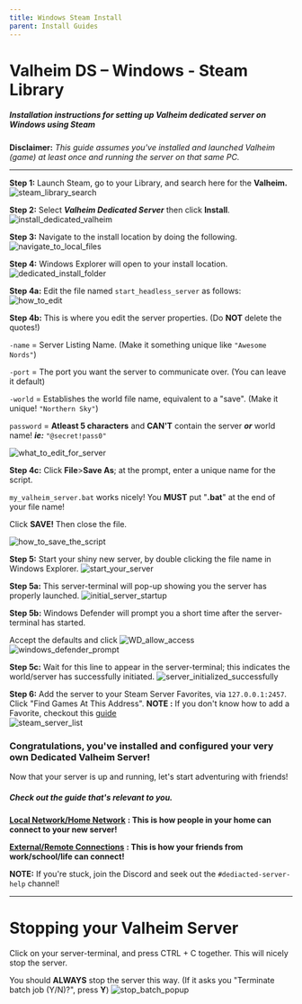 ```yaml
---
title: Windows Steam Install
parent: Install Guides
---
```


# Valheim DS – Windows - Steam Library
##### Installation instructions for setting up Valheim dedicated server on Windows using Steam

**Disclaimer:**  *This guide assumes you've installed and launched Valheim (game) at least once and running the server on that same PC.*

---
**Step 1:** Launch Steam, go to your Library, and search here for the **Valheim.**
![steam_library_search](../assets/installWinSteam/search_library.png)

**Step 2:** Select **_Valheim Dedicated Server_** then click **Install**.
![install_dedicated_valheim](../assets/installWinSteam/install_valheim.png)

**Step 3:** Navigate to the install location by doing the following.
![navigate_to_local_files](../assets/installWinSteam/browse_local.png)

**Step 4:** Windows Explorer will open to your install location.
![dedicated_install_folder](../assets/installWinSteam/server_install_location.png)

**Step 4a:** Edit the file named `start_headless_server` as follows:
![how_to_edit](../assets/installWinSteam/edit_script.png)

**Step 4b:** This is where you edit the server properties. (Do **NOT** delete the quotes!)

`-name` = Server Listing Name. (Make it something unique like `"Awesome Nords"`)

`-port` = The port you want the server to communicate over. (You can leave it default)

 `-world` = Establishes the world file name, equivalent to a "save". (Make it unique! `"Northern Sky"`)

 `password` = **Atleast 5 characters** and **CAN'T** contain the server **_or_** world name! **_ie:_** `"@secret!pass0"`

![what_to_edit_for_server](../assets/installWinSteam/what_to_edit.png)

**Step 4c:** Click **File**>**Save As**; at the prompt, enter a unique name for the script.

`my_valheim_server.bat` works nicely! You **MUST** put "**.bat**" at the end of your file name!

Click **SAVE!** Then close the file.

![how_to_save_the_script](../assets/installWinSteam/how_to_save.png)

**Step 5:** Start your shiny new server, by double clicking the file name in Windows Explorer.
![start_your_server](../assets/installWinSteam/start_your_server.png)

**Step 5a:** This server-terminal will pop-up showing you the server has properly launched.
![initial_server_startup](../assets/installWinSteam/server_startup.png)

**Step 5b:** Windows Defender will prompt you a short time after the server-terminal has started.

Accept the defaults and click ![WD_allow_access](../assets/installWinSteam/wd_allow_access.png)
![windows_defender_prompt](../assets/installWinSteam/windows_defender.png)

**Step 5c:** Wait for this line to appear in the server-terminal; this indicates the world/server has successfully initiated.
![server_initialized_successfully](../assets/installWinSteam/server_success.png)

**Step 6:** Add the server to your Steam Server Favorites, via `127.0.0.1:2457`.  
Click "Find Games At This Address".
**NOTE :** If you don't know how to add a Favorite, checkout this [guide](https://valheim-server-help.github.io/howToConnect/#steam-servers)  
![steam_server_list](../assets/installWinSteam/steam_server_list.png)

### Congratulations, you've installed and configured your very own Dedicated Valheim Server!
Now that your server is up and running, let's start adventuring with friends!

##### Check out the guide that's relevant to you.

[**Local Network/Home Network**](https://valheim-server-help.github.io/serverTroubleshootingLocalhost/#lan-connections) **: This is how people in your home can connect to your new server!**

[**External/Remote Connections**](https://valheim-server-help.github.io/serverTroubleshootingLocalhost/#external-connections) **: This is how your friends from work/school/life can connect!**

**NOTE:** If you're stuck, join the Discord and seek out the `#dediacted-server-help` channel!

---
# Stopping your Valheim Server

Click on your server-terminal, and press CTRL + C together. This will nicely stop the server.

You should **ALWAYS** stop the server this way. (If it asks you "Terminate batch job (Y/N)?", press **Y**)
![stop_batch_popup](../assets/installWinSteam/stop_server.png)
